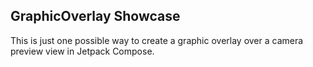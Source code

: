 ## GraphicOverlay Showcase
This is just one possible way to create a graphic overlay over a camera preview view in Jetpack Compose.